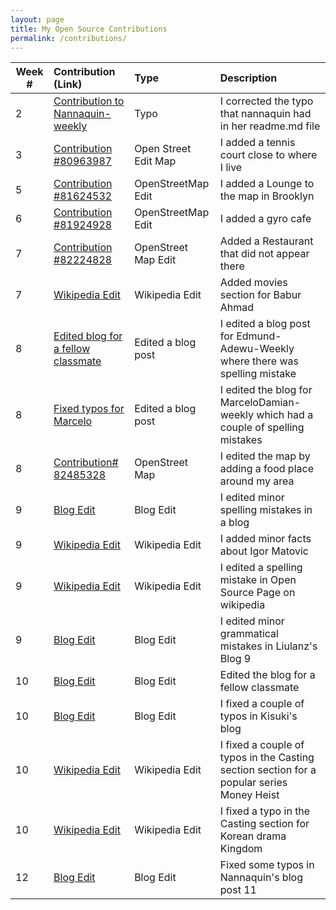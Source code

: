 ```yaml
---
layout: page
title: My Open Source Contributions
permalink: /contributions/
---
```


<!--
The first column, Contribution, must be a hyperlink to the actual contribution,
such as the Wikipedia edit or pull request, etc., with a suitable name.
Type of the contribution should be "Wikipedia edit", "OpenStreet Map feature",
"Project Documentation", "Project Code", "Blog Edit", etc.

The Description should include a brief summary of what you did.

Replace the first row below with your contribution and add new ones below it
following the same syntax.

-->





| Week #       | Contribution (Link)  | Type  | Description |
|---|:---|:---|:---|
|  2   | [Contribution to Nannaquin-weekly](https://github.com/hunter-college-ossd-spr-2020/Nannaquin-weekly/compare/master...umarkhan207322405:patch-1)    | Typo    |   I corrected the typo that nannaquin had in her readme.md file    |
| 3    | [Contribution #80963987](https://www.openstreetmap.org/changeset/80963987#map=17/40.65083/-73.96837)    | Open Street Edit Map  | I added a tennis court close to where I live  |
| 5    |[Contribution #81624532](https://www.openstreetmap.org/edit#map=19/40.64342/-73.96967)     | OpenStreetMap Edit    | I added a Lounge to the map in Brooklyn     |
| 6    | [Contribution #81924928](https://www.openstreetmap.org/changeset/81924928)     |  OpenStreetMap Edit    | I added a gyro cafe     |
| 7	| [Contribution #82224828](https://www.openstreetmap.org/changeset/82224828)	| OpenStreet Map Edit| Added a Restaurant that did not appear there|
| 7	|[Wikipedia Edit](https://en.wikipedia.org/wiki/Babar_Ahmed_(director))|Wikipedia Edit|Added movies section for Babur Ahmad|
| 8	| [Edited blog for a fellow classmate](https://github.com/hunter-college-ossd-spr-2020/Edmund-Adewu-weekly/compare/gh-pages...umarkhan207322405:patch-1)| Edited a blog post | I edited a blog post for Edmund-Adewu-Weekly where there was spelling mistake|
| 8	|[Fixed typos for Marcelo](https://github.com/hunter-college-ossd-spr-2020/MarceloDamian-weekly/compare/gh-pages...umarkhan207322405:patch-1)| Edited a blog post| I edited the blog for MarceloDamian-weekly which had a couple of spelling mistakes|
| 8	| [Contribution# 82485328](https://www.openstreetmap.org/changeset/82485328#map=16/40.6363/-73.9680)|OpenStreet Map |I edited the map by adding a food place around my area |
| 9	|[Blog Edit](https://github.com/hunter-college-ossd-spr-2020/MichelleLucero-weekly/compare/gh-pages...umarkhan207322405:patch-1)| Blog Edit| I edited minor spelling mistakes in a blog|
| 9	|[Wikipedia Edit](https://en.wikipedia.org/w/index.php?title=Igor_Matovi%C4%8D&oldid=947335610)|Wikipedia Edit| I added minor facts about Igor Matovic|
| 9	|[Wikipedia Edit](https://en.wikipedia.org/w/index.php?title=Open_source&oldid=948001785)|Wikipedia Edit| I edited a spelling mistake in Open Source Page on wikipedia|
| 9	|[Blog Edit](https://github.com/hunter-college-ossd-spr-2020/liulanz-weekly/compare/gh-pages...umarkhan207322405:patch-1)| Blog Edit| I edited minor grammatical mistakes in Liulanz's Blog 9|
| 10 |[Blog Edit](https://github.com/hunter-college-ossd-spr-2020/ElijahCano33-weekly/compare/gh-pages...umarkhan207322405:patch-1)|Blog Edit| Edited the blog for a fellow classmate|
| 10 |[Blog Edit](https://github.com/hunter-college-ossd-spr-2020/Ks5810-weekly/compare/gh-pages...umarkhan207322405:patch-1)|Blog Edit| I fixed a couple of typos in Kisuki's blog|
| 10 |[Wikipedia Edit](https://en.wikipedia.org/w/index.php?title=Money_Heist&oldid=951741851)| Wikipedia Edit| I fixed a couple of typos in the Casting section section for a popular series Money Heist|
| 10 |[Wikipedia Edit](https://en.wikipedia.org/w/index.php?title=Kingdom_(South_Korean_TV_series)&oldid=951751600)| Wikipedia Edit| I fixed a typo in the Casting section for Korean drama Kingdom|
| 12 |[Blog Edit](https://github.com/hunter-college-ossd-spr-2020/Nannaquin-weekly/compare/gh-pages...umarkhan207322405:patch-2)| Blog Edit| Fixed some typos in Nannaquin's blog post 11|
